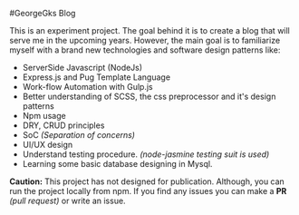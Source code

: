 #GeorgeGks Blog

This is an experiment project. The goal behind it is to create a blog that will serve me in the upcoming years. However, the main goal is to familiarize myself with a brand new technologies and software design patterns like:

- ServerSide Javascript (NodeJs)
- Express.js and Pug Template Language
- Work-flow Automation with Gulp.js
- Better understanding of SCSS, the css preprocessor and it's design patterns
- Npm usage
- DRY, CRUD principles
- SoC *(Separation of concerns)*
- UI/UX design
- Understand testing procedure. *(node-jasmine testing suit is used)*
- Learning some basic database designing in Mysql. 

**Caution:** This project has not designed for publication. Although, you can run the project locally from npm. If you find any issues you can make a **PR** *(pull request)* or write an issue. 
